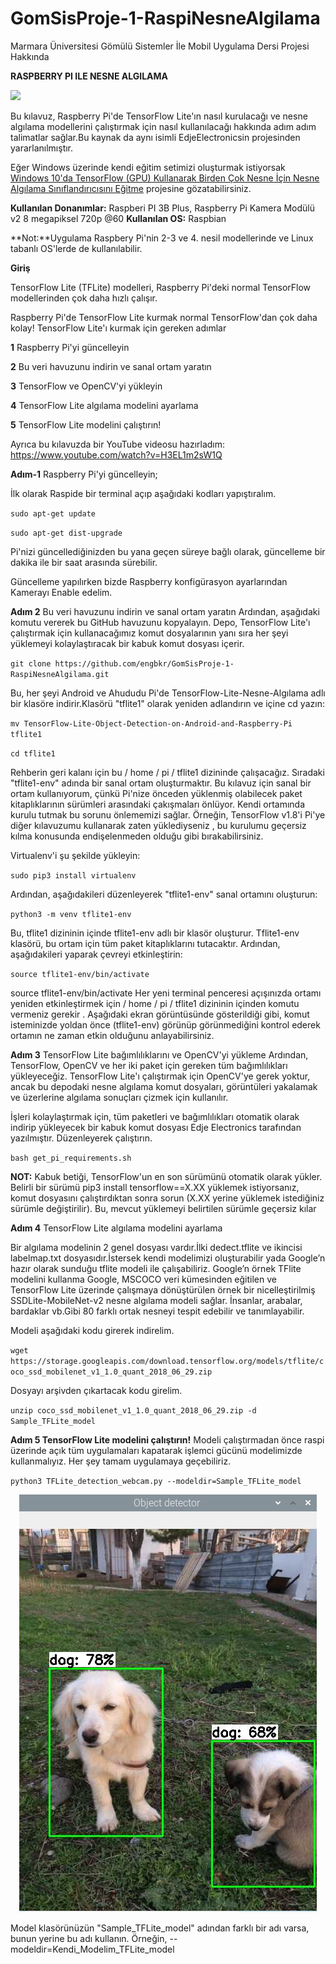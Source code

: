 # GomSisProje-1-RaspiNesneAlgilama
Marmara Üniversitesi Gömülü Sistemler İle Mobil Uygulama Dersi Projesi Hakkında

****RASPBERRY PI ILE NESNE ALGILAMA****

![](https://github.com/engbkr/GomSisProje-1-RaspiNesneAlgilama/blob/master/imagepy%20for%20raspi.PNG)

Bu kılavuz, Raspberry Pi'de TensorFlow Lite'ın nasıl kurulacağı ve nesne algılama modellerini çalıştırmak için nasıl kullanılacağı hakkında adım adım talimatlar sağlar.Bu kaynak da aynı isimli EdjeElectronicsin projesinden yararlanılmıştır.

Eğer Windows üzerinde kendi eğitim setimizi oluşturmak istiyorsak [ Windows 10'da TensorFlow (GPU) Kullanarak Birden Çok Nesne İçin Nesne Algılama Sınıflandırıcısını Eğitme](https://github.com/engbkr/GomSisProje-2-Kendi_Egitim_Setini_Olustur) projesine gözatabilirsiniz.

**Kullanılan Donanımlar:**
Raspberi PI 3B Plus, Raspberry Pi Kamera Modülü v2 8 megapiksel 720p @60
**Kullanılan OS:**
Raspbian 

**Not:**Uygulama Raspbery Pi'nin 2-3 ve 4. nesil modellerinde ve Linux tabanlı OS'lerde de kullanılabilir.

****Giriş****

TensorFlow Lite (TFLite) modelleri, Raspberry Pi'deki normal TensorFlow modellerinden çok daha hızlı çalışır.



Raspberry Pi'de TensorFlow Lite kurmak normal TensorFlow'dan çok daha kolay! TensorFlow Lite'ı kurmak için gereken adımlar 

**1**  Raspberry Pi'yi güncelleyin

**2**  Bu veri havuzunu indirin ve sanal ortam yaratın

**3**  TensorFlow ve OpenCV'yi yükleyin

**4**  TensorFlow Lite algılama modelini ayarlama

**5**  TensorFlow Lite modelini çalıştırın!


Ayrıca bu kılavuzda  bir YouTube videosu hazırladım: https://www.youtube.com/watch?v=H3EL1m2sW1Q

**Adım-1** Raspberry Pi'yi güncelleyin;

İlk olarak Raspide bir terminal açıp aşağıdaki kodları yapıştıralım.

`sudo apt-get update`

`sudo apt-get dist-upgrade`

Pi'nizi güncellediğinizden bu yana geçen süreye bağlı olarak, güncelleme bir dakika ile bir saat arasında sürebilir.

Güncelleme yapılırken bizde Raspberry konfigürasyon ayarlarından Kamerayı Enable edelim.

**Adım 2** Bu veri havuzunu indirin ve sanal ortam yaratın
Ardından, aşağıdaki komutu vererek bu GitHub havuzunu kopyalayın. Depo, TensorFlow Lite'ı çalıştırmak için kullanacağımız komut dosyalarının yanı sıra her şeyi yüklemeyi kolaylaştıracak bir kabuk komut dosyası içerir. 

`git clone https://github.com/engbkr/GomSisProje-1-RaspiNesneAlgilama.git` 

Bu, her şeyi Android ve Ahududu Pi'de TensorFlow-Lite-Nesne-Algılama adlı bir klasöre indirir.Klasörü "tflite1" olarak yeniden adlandırın ve içine cd yazın:

`mv TensorFlow-Lite-Object-Detection-on-Android-and-Raspberry-Pi tflite1`

`cd tflite1`

Rehberin geri kalanı için bu / home / pi / tflite1 dizininde çalışacağız. Sıradaki "tflite1-env" adında bir sanal ortam oluşturmaktır.
Bu kılavuz için sanal bir ortam kullanıyorum, çünkü Pi'nize önceden yüklenmiş olabilecek paket kitaplıklarının sürümleri arasındaki çakışmaları önlüyor. Kendi ortamında kurulu tutmak bu sorunu önlememizi sağlar. Örneğin, TensorFlow v1.8'i Pi'ye diğer kılavuzumu kullanarak zaten yüklediyseniz , bu kurulumu geçersiz kılma konusunda endişelenmeden olduğu gibi bırakabilirsiniz.

Virtualenv'i şu şekilde yükleyin:

`sudo pip3 install virtualenv`

Ardından, aşağıdakileri düzenleyerek "tflite1-env" sanal ortamını oluşturun:

`python3 -m venv tflite1-env`

Bu, tflite1 dizininin içinde tflite1-env adlı bir klasör oluşturur. Tflite1-env klasörü, bu ortam için tüm paket kitaplıklarını tutacaktır. Ardından, aşağıdakileri yaparak çevreyi etkinleştirin:

`source tflite1-env/bin/activate`

source tflite1-env/bin/activate Her yeni terminal penceresi açışınızda ortamı yeniden etkinleştirmek için / home / pi / tflite1 dizininin içinden komutu vermeniz gerekir . Aşağıdaki ekran görüntüsünde gösterildiği gibi, komut isteminizde yoldan önce (tflite1-env) görünüp görünmediğini kontrol ederek ortamın ne zaman etkin olduğunu anlayabilirsiniz.


**Adım 3** TensorFlow Lite bağımlılıklarını ve OpenCV'yi yükleme
Ardından, TensorFlow, OpenCV ve her iki paket için gereken tüm bağımlılıkları yükleyeceğiz. TensorFlow Lite'ı çalıştırmak için OpenCV'ye gerek yoktur, ancak bu depodaki nesne algılama komut dosyaları, görüntüleri yakalamak ve üzerlerine algılama sonuçları çizmek için kullanılır.

İşleri kolaylaştırmak için, tüm paketleri ve bağımlılıkları otomatik olarak indirip yükleyecek bir kabuk komut dosyası Edje Electronics tarafından yazılmıştır. Düzenleyerek çalıştırın.

`bash get_pi_requirements.sh`

**NOT:** Kabuk betiği, TensorFlow'un en son sürümünü otomatik olarak yükler. Belirli bir sürümü pip3 install tensorflow==X.XX yüklemek istiyorsanız, komut dosyasını çalıştırdıktan sonra sorun (X.XX yerine yüklemek istediğiniz sürümle değiştirilir). Bu, mevcut yüklemeyi belirtilen sürümle geçersiz kılar

**Adım 4** TensorFlow Lite algılama modelini ayarlama

Bir algılama modelinin 2 genel dosyası vardır.İlki dedect.tflite ve ikincisi labelmap.txt dosyasıdır.İstersek kendi modelimizi oluşturabilir yada Google’n hazır olarak sunduğu tflite modeli ile çalışabiliriz.
Google’n örnek TFlite modelini kullanma
Google, MSCOCO veri kümesinden eğitilen ve TensorFlow Lite üzerinde çalışmaya dönüştürülen örnek bir nicelleştirilmiş SSDLite-MobileNet-v2 nesne algılama modeli sağlar. İnsanlar, arabalar, bardaklar vb.Gibi 80 farklı ortak nesneyi tespit edebilir ve tanımlayabilir.

Modeli aşağıdaki kodu girerek indirelim.

`wget https://storage.googleapis.com/download.tensorflow.org/models/tflite/coco_ssd_mobilenet_v1_1.0_quant_2018_06_29.zip`

Dosyayı arşivden çıkartacak kodu girelim.

`unzip coco_ssd_mobilenet_v1_1.0_quant_2018_06_29.zip -d Sample_TFLite_model`

**Adım 5 TensorFlow Lite modelini çalıştırın!**
Modeli çalıştırmadan önce raspi üzerinde açık tüm uygulamaları kapatarak işlemci gücünü modelimizde kullanmalıyız. Her şey tamam uygulamaya geçebiliriz.

`python3 TFLite_detection_webcam.py --modeldir=Sample_TFLite_model`

<p align="center">
  <img src="resimler/rasbi.PNG">
</p>
Model klasörünüzün "Sample_TFLite_model" adından farklı bir adı varsa, bunun yerine bu adı kullanın. Örneğin, --modeldir=Kendi_Modelim_TFLite_model
